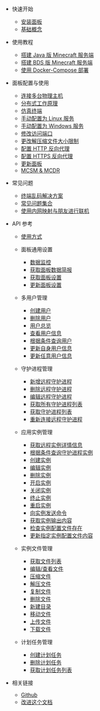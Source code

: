 - 快速开始

  - [安装面板](zh-cn/README.md)
  - [基础概念](zh-cn/tutorial/base_info.md)

- 使用教程

  - [搭建 Java 版 Minecraft 服务端](zh-cn/tutorial/java_windows.md)
  - [搭建 BDS 版 Minecraft 服务端](zh-cn/tutorial/ubuntu_bds.md)
  - [使用 Docker-Compose 部署](zh-cn/tutorial/docker-compose.md)

- 面板配置与使用

  - [连接多台物理主机](zh-cn/tutorial/connect_daemon.md)
  - [分布式工作原理](zh-cn/tutorial/system_structure.md)
  - [仿真终端](zh-cn/tutorial/pty.md)
  - [手动配置为 Linux 服务](zh-cn/tutorial/to_service.md)
  - [手动配置为 Windows 服务](zh-cn/tutorial/to_windows_service.md)
  - [修改访问端口](zh-cn/tutorial/modify_port.md)
  - [更改解压缩文件大小限制](zh-cn/tutorial/delete_file_unzip_limit.md)
  - [配置 HTTP 反向代理](zh-cn/tutorial/simple_reverse_proxy.md)
  - [配置 HTTPS 反向代理](zh-cn/tutorial/reverse_proxy+ssl.md)
  - [更新面板](zh-cn/tutorial/update_mcsm.md)
  - [MCSM & MCDR](zh-cn/tutorial/mcdr.md)

- 常见问题

  - [终端乱码解决方案](zh-cn/tutorial/code.md)
  - [常见问题集合](zh-cn/tutorial/common_qa.md)
  - [使用内网映射与朋友进行联机](zh-cn/tutorial/openfrp.md)

- API 参考

  - [使用方式](zh-cn/apis/readme.md)

  - 面板通用设置

    - [数据监控](zh-cn/apis/panel/overview.md)
    - [获取面板数据简报](zh-cn/apis/remote/get_remote_services_info.md)
    - [获取面板设置](zh-cn/apis/panel/get_settings.md)
    - [更新面板设置](zh-cn/apis/panel/update_settings.md)

  - 多用户管理

    - [创建用户](zh-cn/apis/panel/user_register.md)
    - [删除用户](zh-cn/apis/panel/user_delete.md)
    - [用户总览](zh-cn/apis/panel/user_overview.md)
    - [查看用户信息](zh-cn/apis/panel/info.md)
    - [根据条件查询用户](zh-cn/apis/panel/search.md)
    - [更新自身用户信息](zh-cn/apis/panel/update.md)
    - [更新任意用户信息](zh-cn/apis/panel/update_admin.md)

  - 守护进程管理

    - [新增远程守护进程](zh-cn/apis/remote/new_remote_services.md)
    - [删除远程守护进程](zh-cn/apis/remote/del_remote_services.md)
    - [编辑远程守护进程](zh-cn/apis/remote/edit_remote_services.md)
    - [获取所有守护进程列表](zh-cn/apis/remote/get_daemonlist.md)
    - [获取守护进程列表](zh-cn/apis/remote/get_remote_services.md)
    - [重新连接远程守护进程](zh-cn/apis/remote/reconn_remote_services.md)

  - 应用实例管理

    - [获取远程实例详情信息](zh-cn/apis/instance/get_instance_info.md)
    - [根据条件查询守护进程实例](zh-cn/apis/instance/search_remote_services.md)
    - [创建实例](zh-cn/apis/instance/create_instance.md)
    - [编辑实例](zh-cn/apis/instance/edit_instance.md)
    - [删除实例](zh-cn/apis/instance/delete_instance.md)
    - [开启实例](zh-cn/apis/instance/start_instance.md)
    - [关闭实例](zh-cn/apis/instance/stop_instance.md)
    - [终止实例](zh-cn/apis/instance/kill_instance.md)
    - [重启实例](zh-cn/apis/instance/restart_instance.md)
    - [向实例发送命令](zh-cn/apis/instance/command_instance.md)
    - [获取实例输出内容](zh-cn/apis/instance/instance_output.md)
    - [检查实例配置文件存在](zh-cn/apis/instance/query_instance_configfile.md)
    - [更新指定实例配置文件内容](zh-cn/apis/instance/update_instance_configfilecontent.md)

  - 实例文件管理

    - [获取文件列表](zh-cn/apis/instance/view_instance_fils_list.md)
    - [编辑/查看文件](zh-cn/apis/files/edit_files.md)
    - [压缩文件](zh-cn/apis/files/compress.md)
    - [解压文件](zh-cn/apis/files/uncompress.md)
    - [复制文件](zh-cn/apis/files/copy_files.md)
    - [删除文件](zh-cn/apis/files/delete_files.md)
    - [新建目录](zh-cn/apis/files/mkdir.md)
    - [移动文件](zh-cn/apis/files/move_files.md)
    - [上传文件](zh-cn/apis/files/update_file.md)
    - [下载文件](zh-cn/apis/files/download_file.md)

  - 计划任务管理

    - [创建计划任务](zh-cn/apis/scedule/create_schedule.md)
    - [删除计划任务](zh-cn/apis/scedule/del_scedule.md)
    - [获取计划任务列表](zh-cn/apis/scedule/get_schedule_list.md)


- 相关链接

  - [Github](https://github.com/MCSManager)
  - [改进这个文档](https://github.com/MCSManager/Documentation)
